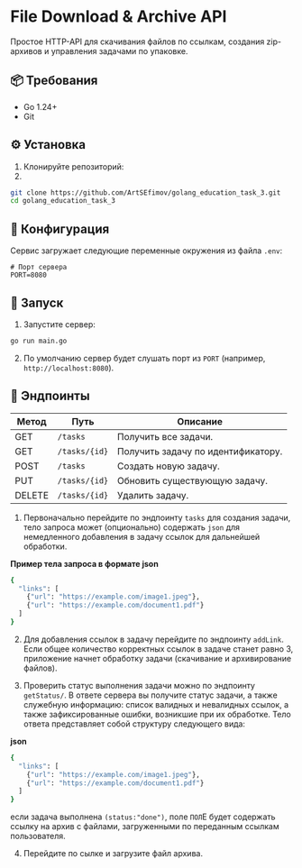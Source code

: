 # File Download & Archive API

Простое HTTP-API для скачивания файлов по ссылкам, создания zip-архивов и управления задачами по упаковке.

## 📦 Требования

- Go 1.24+  
- Git  

## ⚙️ Установка

1. Клонируйте репозиторий:
2. 
```bash
git clone https://github.com/ArtSEfimov/golang_education_task_3.git
cd golang_education_task_3
```

## 🔧 Конфигурация

Сервис загружает следующие переменные окружения из файла `.env`:

```dotenv
# Порт сервера
PORT=8080
```

## 🚀 Запуск

1. Запустите сервер:
   
```bash
go run main.go
```

2. По умолчанию сервер будет слушать порт из `PORT` (например, `http://localhost:8080`).

## 🔗 Эндпоинты

| Метод | Путь            | Описание                                            |
|-------|-----------------|-----------------------------------------------------|
| GET   | `/tasks`        | Получить все задачи.                                |
| GET   | `/tasks/{id}`   | Получить задачу по идентификатору.                  |
| POST  | `/tasks`        | Создать новую задачу.                               |
| PUT   | `/tasks/{id}`   | Обновить существующую задачу.                       |
| DELETE| `/tasks/{id}`   | Удалить задачу.                                     |

1. Первоначально перейдите по эндпоинту `tasks` для создания задачи, тело запроса может (опционально) содержать `json` для немедленного добавления в задачу ссылок для дальнейшей обработки.

**Пример тела запроса в формате json**
```bash
{
  "links": [
    {"url": "https://example.com/image1.jpeg"},
    {"url": "https://example.com/document1.pdf"}
  ]
}
```

2. Для добавления ссылок в задачу перейдите по эндпоинту `addLink`. Если общее количество корректных ссылок в задаче станет равно 3, приложение начнет обработку задачи (скачивание и архивирование файлов). 

3. Проверить статус выполнения задачи можно по эндпоинту `getStatus/`.
В ответе сервера вы получите статус задачи, а также служебную информацию: список валидных и невалидных ссылок, а также зафиксированные ошибки, возникшие при их обработке.
Тело ответа представляет собой структуру следующего вида:

**json**
```bash
{
  "links": [
    {"url": "https://example.com/image1.jpeg"},
    {"url": "https://example.com/document1.pdf"}
  ]
}
```
если задача выполнена `(status:"done")`, поле `ПОЛ`Е будет содержать ссылку на архив с файлами, загруженными по переданным ссылкам пользователя.

4. Перейдите по сылке и загрузите файл архива.

